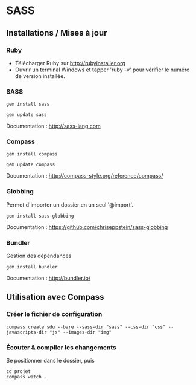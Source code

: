 # SASS

## Installations / Mises à jour

### Ruby

* Télécharger Ruby sur http://rubyinstaller.org
* Ouvrir un terminal Windows et tapper 'ruby -v' pour vérifier le numéro de version installée.

### SASS

```
gem install sass
```

```
gem update sass
```

Documentation : http://sass-lang.com


### Compass

```
gem install compass
```

```
gem update compass
```

Documentation : http://compass-style.org/reference/compass/


### Globbing
Permet d'importer un dossier en un seul '@import'.

```
gem install sass-globbing
```

Documentation : https://github.com/chriseppstein/sass-globbing


### Bundler
Gestion des dépendances

```
gem install bundler
```

Documentation : http://bundler.io/ 



## Utilisation avec Compass

### Créer le fichier de configuration

```
compass create sdu --bare --sass-dir "sass" --css-dir "css" --javascripts-dir "js" --images-dir "img"
```

### Écouter & compiler les changements

Se positionner dans le dossier, puis

```
cd projet
compass watch .
```

